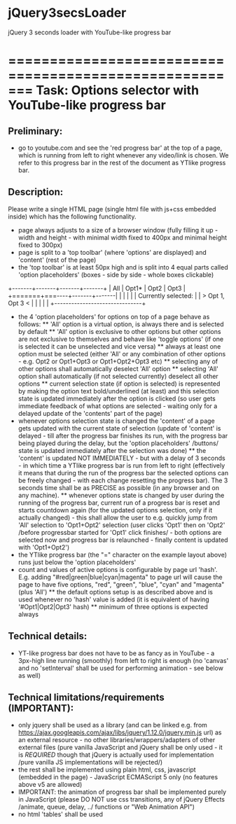# jQuery3secsLoader
jQuery 3 seconds loader with YouTube-like progress bar

=======================================================
 Task: Options selector with YouTube-like progress bar
=======================================================

## Preliminary:

* go to youtube.com and see the 'red progress bar' at the top of a page, which
  is running from left to right whenever any video/link is chosen. We refer to
  this progress bar in the rest of the document as YTlike progress bar.


## Description:

Please write a single HTML page (single html file with js+css embedded inside)
which has the following functionality.

* page always adjusts to a size of a browser window (fully filling it up -
  width and height - with minimal width fixed to 400px and minimal height
  fixed to 300px)
* page is split to a 'top toolbar' (where 'options' are displayed) and
  'content' (rest of the page)
* the 'top toolbar' is at least 50px high and is split into 4 equal parts
  called 'option placeholders' (boxes - side by side - whole boxes clickable)

 +-------+-------+-------+-------+
 |  All  | Opt1* | Opt2  | Opt3  |
 +=======+===----+-------+-------|
 |                               |
 |                               |
 |      Currently selected:      |
 |       > Opt 1, Opt 3 <        |
 |                               |
 |                               |
 +-------------------------------+

* the 4 'option placeholders' for options on top of a page behave as follows:
** 'All' option is a virtual option, is always there and is selected by default
** 'All' option is exclusive to other options but other options are not
   exclusive to themselves and behave like 'toggle options' (if one is selected
   it can be unselected and vice versa)
** always at least one option must be selected (either 'All' or any combination
   of other options - e.g. Opt2 or Opt1+Opt3 or Opt1+Opt2+Opt3 etc)
** selecting any of other options shall automatically deselect 'All' option
** selecting 'All' option shall automatically (if not selected currently)
   deselect all other options
** current selection state (if option is selected) is represented by making the
   option text bold/underlined (at least) and this selection state is updated
   immediately after the option is clicked (so user gets immediate feedback of
   what options are selected - waiting only for a delayed update of the
   'contents' part of the page)
* whenever options selection state is changed the 'content' of a page gets
  updated with the current state of selection (update of 'content' is delayed -
  till after the progress bar finishes its run, with the progress bar being
  played during the delay, but the 'option placeholders' /buttons/ state is
  updated immediately after the selection was done)
** the 'content' is updated NOT IMMEDIATELY - but with a delay of 3 seconds -
   in which time a YTlike progress bar is run from left to right (effectively
   it means that during the run of the progress bar the selected options can be
   freely changed - with each change resetting the progress bar). The 3 seconds
   time shall be as PRECISE as possible (in any browser and on any machine).
** whenever options state is changed by user during the running of the progress
   bar, current run of a progress bar is reset and starts countdown again (for
   the updated options selection, only if it actually changed) - this shall
   allow the user to e.g. quickly jump from 'All' selection to 'Opt1+Opt2'
   selection (user clicks 'Opt1' then on 'Opt2' /before progressbar started for
   'Opt1' click finishes/ - both options are selected now and progress bar is
   relaunched - finally content is updated with 'Opt1+Opt2')
* the YTlike progress bar (the "=" character on the example layout above) runs
  just below the 'option placeholders'
* count and values of active options is configurable by page url 'hash'.
  E.g. adding "#red|green|blue|cyan|magenta" to page url will cause the page to
  have five options, "red", "green", "blue", "cyan" and "magenta" (plus 'All')
** the default options setup is as described above and is used whenever no
   'hash' value is added (it is equivalent of having '#Opt1|Opt2|Opt3' hash)
** minimum of three options is expected always


## Technical details:

- YT-like progress bar does not have to be as fancy as in YouTube - a 3px-high
  line running (smoothly) from left to right is enough (no 'canvas' and no
  'setInterval' shall be used for performing animation - see below as well)


## Technical limitations/requirements (IMPORTANT):

- only jquery shall be used as a library (and can be linked e.g. from
  https://ajax.googleapis.com/ajax/libs/jquery/1.12.0/jquery.min.js url) as an
  external resource - no other libraries/wrappers/adapters of other external
  files (pure vanilla JavaScript and jQuery shall be only used - it is
  *REQUIRED* though that jQuery is actually used for implementation /pure
  vanilla JS implementations will be rejected/)
- the rest shall be implemented using plain html, css, javascript (embedded in
  the page) - JavaScript ECMAScript 5 only (no features above v5 are allowed)
- IMPORTANT: the animation of progress bar shall be implemented purely in
  JavaScript (please DO NOT use css transitions, any of jQuery Effects
  /animate, queue, delay, ../ functions or "Web Animation API")
- no html 'tables' shall be used

